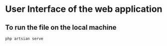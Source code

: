 # User Interface of the web application

## To run the file on the local machine
    php artsian serve
